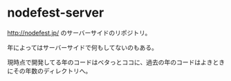 # nodefest-server
http://nodefest.jp/ のサーバーサイドのリポジトリ。

年によってはサーバーサイドで何もしてないのもある。

現時点で開発してる年のコードはベタっとココに、過去の年のコードはよきときにその年数のディレクトリへ。

